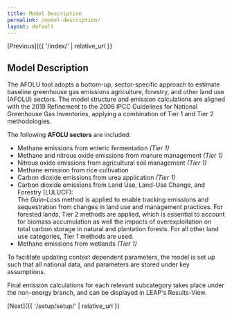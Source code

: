 ```yaml
---
title: Model Description
permalink: /model-description/
layout: default
---
```


[Previous]({{ '/index/' | relative_url }}

## Model Description

The AFOLU tool adopts a bottom-up, sector-specific approach to estimate baseline greenhouse gas emissions  agriculture, forestry, and other land use (AFOLU) sectors. The model structure and emission calculations are aligned with the 2019 Refinement to the 2006 IPCC Guidelines for National Greenhouse Gas Inventories, applying a combination of Tier 1 and Tier 2 methodologies.

The following **AFOLU sectors** are included:

- Methane emissions from enteric fermentation *(Tier 1)*
- Methane and nitrous oxide emissions from manure management *(Tier 1)*
- Nitrous oxide emissions from agricultural soil management *(Tier 1)*
- Methane emission from rice cultivation
- Carbon dioxide emissions from urea application *(Tier 1)*
- Carbon dioxide emissions from Land Use, Land-Use Change, and Forestry (LULUCF):  
  The *Gain–Loss* method is applied to enable tracking emissions and sequestration from changes in land use and management practices. For forested lands, Tier 2 methods are applied, which is essential to account for biomass accumulation as well the impacts of overexploitation on total carbon storage in natural and plantation forests. For all other land use categories, Tier 1 methods are used. 
- Methane emissions from wetlands *(Tier 1)*

  
To facilitate updating context dependent parameters, the model is set up such that all national data, and parameters are stored under key assumptions.

Final emission calculations for each relevant subcategory takes place under the non-energy branch, and can be displayed in LEAP's Results-View.


[Next]({{ '/setup/setup/' | relative_url }}
